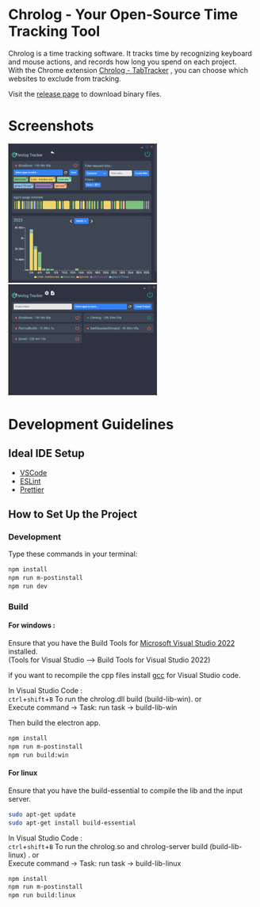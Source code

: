 # Chrolog - Your Open-Source Time Tracking Tool

Chrolog is a time tracking software. It tracks time by recognizing keyboard and mouse actions, and records how long you spend on each project.  
With the Chrome extension [Chrolog - TabTracker](https://chromewebstore.google.com/detail/chrolog-tabtracker/kcfeanjmngaljpdfnojiijemmfmdlapf) , you can choose which websites to exclude from tracking.

Visit the [release page](https://github.com/Lukylix/Chrolog/releases) to download binary files.

# Screenshots

<img src="./ProjectDetails.png" alt="Project Details page" style="width: 300px;">
<img src="./Home.png" alt="Home page" style="width: 300px;">

# Development Guidelines

## Ideal IDE Setup

- [VSCode](https://code.visualstudio.com/)
- [ESLint](https://marketplace.visualstudio.com/items?itemName=dbaeumer.vscode-eslint)
- [Prettier](https://marketplace.visualstudio.com/items?itemName=esbenp.prettier-vscode)

## How to Set Up the Project

### Development

Type these commands in your terminal:

```bash
npm install
npm run m-postinstall
npm run dev
```

### Build

#### For windows :

Ensure that you have the Build Tools for [Microsoft Visual Studio 2022](https://visualstudio.microsoft.com/downloads/) installed.  
(Tools for Visual Studio --> Build Tools for Visual Studio 2022)

if you want to recompile the cpp files install [gcc](https://code.visualstudio.com/docs/cpp/config-mingw#_prerequisites) for Visual Studio code.

In Visual Studio Code :  
`ctrl`+`shift`+`B` To run the chrolog.dll build (build-lib-win).
or  
Execute command -> Task: run task -> build-lib-win

Then build the electron app.

```bash
npm install
npm run m-postinstall
npm run build:win
```

#### For linux

Ensure that you have the build-essential to compile the lib and the input server.

```bash
sudo apt-get update
sudo apt-get install build-essential
```

In Visual Studio Code :  
`ctrl`+`shift`+`B` To run the chrolog.so and chrolog-server build (build-lib-linux) .
or  
Execute command -> Task: run task -> build-lib-linux

```bash
npm install
npm run m-postinstall
npm run build:linux
```
